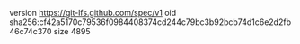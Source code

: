 version https://git-lfs.github.com/spec/v1
oid sha256:cf42a5170c79536f0984408374cd244c79bc3b92bcb74d1c6e2d2fb46c74c370
size 4895
